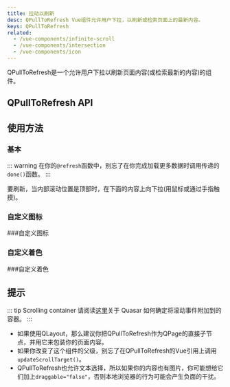 ```yaml
---
title: 拉动以刷新
desc: QPullToRefresh Vue组件允许用户下拉，以刷新或检索页面上的最新内容。
keys: QPullToRefresh
related:
  - /vue-components/infinite-scroll
  - /vue-components/intersection
  - /vue-components/icon
---
```


QPullToRefresh是一个允许用户下拉以刷新页面内容(或检索最新的内容)的组件。

## QPullToRefresh API

<doc-api file="QPullToRefresh" />

## 使用方法

### 基本

::: warning
在你的`@refresh`函数中，别忘了在你完成加载更多数据时调用传递的`done()`函数。
:::

要刷新，当内部滚动位置是顶部时，在下面的内容上向下拉(用鼠标或通过手指触摸)。

<doc-example title="基本" file="QPullToRefresh/Basic" />

### 自定义图标

<doc-example title="自定义图标" file="QPullToRefresh/Icon" /> ###自定义图标

### 自定义着色

<doc-example title="自定义着色" file="QPullToRefresh/CustomColoring" /> ###自定义着色

## 提示

::: tip Scrolling container
请阅读[这里](/vue-components/scroll-observer#determining-scrolling-container)关于 Quasar 如何确定将滚动事件附加到的容器。
:::

* 如果使用QLayout，那么建议你把QPullToRefresh作为QPage的直接子节点，并用它来包装你的页面内容。
* 如果你改变了这个组件的父级，别忘了在QPullToRefresh的Vue引用上调用`updateScrollTarget()`。
* QPullToRefresh也允许文本选择，所以如果你的内容也有图片，你可能想给它们加上`draggable="false"`，否则本地浏览器的行为可能会产生负面的干扰。

